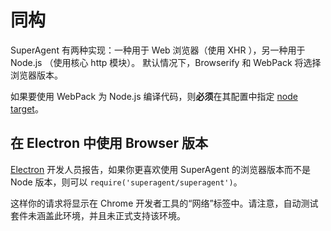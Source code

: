 # 同构

SuperAgent 有两种实现：一种用于 Web 浏览器（使用 XHR ），另一种用于 Node.js （使用核心 http 模块）。 默认情况下，Browserify 和 WebPack 将选择浏览器版本。

如果要使用 WebPack 为 Node.js 编译代码，则**必须**在其配置中指定 [node target](https://webpack.github.io/docs/configuration.html#target)。

## 在 Electron 中使用 Browser 版本

[Electron](https://electron.atom.io/) 开发人员报告，如果你更喜欢使用 SuperAgent 的浏览器版本而不是 Node 版本，则可以 `require('superagent/superagent')`。

这样你的请求将显示在 Chrome 开发者工具的“网络”标签中。请注意，自动测试套件未涵盖此环境，并且未正式支持该环境。

